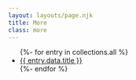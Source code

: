 ```yaml
---
layout: layouts/page.njk
title: More
class: more
---
```


<ul>
	{%- for entry in collections.all %}
	<li><a href="{{ entry.url }}">{{ entry.data.title }}</a></li>
	{%- endfor %}
</ul>

